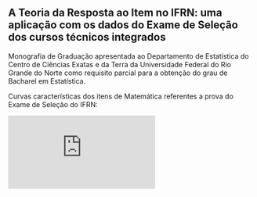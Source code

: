 ## A Teoria da Resposta ao Item no IFRN: uma aplicação com os dados do Exame de Seleção dos cursos técnicos integrados

Monografia de Graduação apresentada ao Departamento de Estatística do Centro de Ciências Exatas e da Terra da Universidade Federal do Rio Grande do Norte como requisito parcial para a obtenção do grau de Bacharel em Estatística.

Curvas características dos itens de Matemática referentes a prova do Exame de Seleção do IFRN:

![](https://github.com/ThiagoValentimMarques/tri-ifrn/blob/main/Fig25.pdf)


